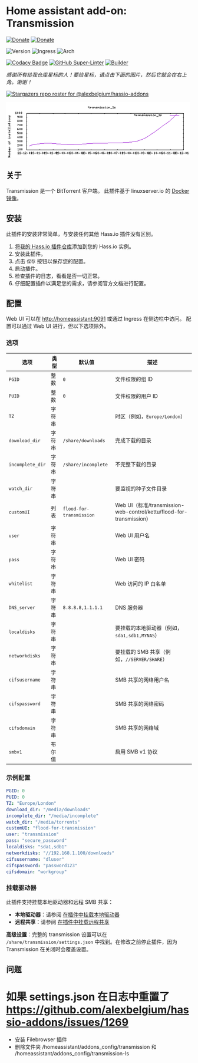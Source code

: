 # Home assistant add-on: Transmission

[![Donate][donation-badge]](https://www.buymeacoffee.com/alexbelgium)
[![Donate][paypal-badge]](https://www.paypal.com/donate/?hosted_button_id=DZFULJZTP3UQA)

![Version](https://img.shields.io/badge/dynamic/yaml?label=版本&query=%24.version&url=https%3A%2F%2Fraw.githubusercontent.com%2Falexbelgium%2Fhassio-addons%2Fmaster%2Ftransmission%2Fconfig.yaml)
![Ingress](https://img.shields.io/badge/dynamic/yaml?label=Ingress&query=%24.ingress&url=https%3A%2F%2Fraw.githubusercontent.com%2Falexbelgium%2Fhassio-addons%2Fmaster%2Ftransmission%2Fconfig.yaml)
![Arch](https://img.shields.io/badge/dynamic/yaml?color=success&label=Arch&query=%24.arch&url=https%3A%2F%2Fraw.githubusercontent.com%2Falexbelgium%2Fhassio-addons%2Fmaster%2Ftransmission%2Fconfig.yaml)

[![Codacy Badge](https://app.codacy.com/project/badge/Grade/9c6cf10bdbba45ecb202d7f579b5be0e)](https://www.codacy.com/gh/alexbelgium/hassio-addons/dashboard?utm_source=github.com&utm_medium=referral&utm_content=alexbelgium/hassio-addons&utm_campaign=Badge_Grade)
[![GitHub Super-Linter](https://img.shields.io/github/actions/workflow/status/alexbelgium/hassio-addons/weekly-supelinter.yaml?label=Lint%20code%20base)](https://github.com/alexbelgium/hassio-addons/actions/workflows/weekly-supelinter.yaml)
[![Builder](https://img.shields.io/github/actions/workflow/status/alexbelgium/hassio-addons/onpush_builder.yaml?label=Builder)](https://github.com/alexbelgium/hassio-addons/actions/workflows/onpush_builder.yaml)

[donation-badge]: https://img.shields.io/badge/Buy%20me%20a%20coffee%20(no%20paypal)-%23d32f2f?logo=buy-me-a-coffee&style=flat&logoColor=white
[paypal-badge]: https://img.shields.io/badge/Buy%20me%20a%20coffee%20with%20Paypal-0070BA?logo=paypal&style=flat&logoColor=white

_感谢所有给我仓库星标的人！要给星标，请点击下面的图片，然后它就会在右上角。谢谢！_

[![Stargazers repo roster for @alexbelgium/hassio-addons](https://raw.githubusercontent.com/alexbelgium/hassio-addons/master/.github/stars2.svg)](https://github.com/alexbelgium/hassio-addons/stargazers)

![下载量趋势](https://raw.githubusercontent.com/alexbelgium/hassio-addons/master/transmission/stats.png)

## 关于

Transmission 是一个 BitTorrent 客户端。
此插件基于 linuxserver.io 的 [Docker 镜像](https://github.com/linuxserver/docker-transmission)。

## 安装

此插件的安装非常简单，与安装任何其他 Hass.io 插件没有区别。

1. [将我的 Hass.io 插件仓库][repository]添加到您的 Hass.io 实例。
1. 安装此插件。
1. 点击 `保存` 按钮以保存您的配置。
1. 启动插件。
1. 检查插件的日志，看看是否一切正常。
1. 仔细配置插件以满足您的需求，请参阅官方文档进行配置。

## 配置

Web UI 可以在 <http://homeassistant:9091> 或通过 Ingress 在侧边栏中访问。
配置可以通过 Web UI 进行，但以下选项除外。

### 选项

| 选项 | 类型 | 默认值 | 描述 |
|------|------|--------|-------|
| `PGID` | 整数 | `0` | 文件权限的组 ID |
| `PUID` | 整数 | `0` | 文件权限的用户 ID |
| `TZ` | 字符串 | | 时区（例如，`Europe/London`） |
| `download_dir` | 字符串 | `/share/downloads` | 完成下载的目录 |
| `incomplete_dir` | 字符串 | `/share/incomplete` | 不完整下载的目录 |
| `watch_dir` | 字符串 | | 要监视的种子文件目录 |
| `customUI` | 列表 | `flood-for-transmission` | Web UI（标准/transmission-web-control/kettu/flood-for-transmission） |
| `user` | 字符串 | | Web UI 用户名 |
| `pass` | 字符串 | | Web UI 密码 |
| `whitelist` | 字符串 | | Web 访问的 IP 白名单 |
| `DNS_server` | 字符串 | `8.8.8.8,1.1.1.1` | DNS 服务器 |
| `localdisks` | 字符串 | | 要挂载的本地驱动器（例如，`sda1,sdb1,MYNAS`） |
| `networkdisks` | 字符串 | | 要挂载的 SMB 共享（例如，`//SERVER/SHARE`） |
| `cifsusername` | 字符串 | | SMB 共享的网络用户名 |
| `cifspassword` | 字符串 | | SMB 共享的网络密码 |
| `cifsdomain` | 字符串 | | SMB 共享的网络域 |
| `smbv1` | 布尔值 | | 启用 SMB v1 协议 |

### 示例配置

```yaml
PGID: 0
PUID: 0
TZ: "Europe/London"
download_dir: "/media/downloads"
incomplete_dir: "/media/incomplete"
watch_dir: "/media/torrents"
customUI: "flood-for-transmission"
user: "transmission"
pass: "secure_password"
localdisks: "sda1,sdb1"
networkdisks: "//192.168.1.100/downloads"
cifsusername: "dluser"
cifspassword: "password123"
cifsdomain: "workgroup"
```

### 挂载驱动器

此插件支持挂载本地驱动器和远程 SMB 共享：

- **本地驱动器**：请参阅 [在插件中挂载本地驱动器](https://github.com/alexbelgium/hassio-addons/wiki/Mounting-Local-Drives-in-Addons)
- **远程共享**：请参阅 [在插件中挂载远程共享](https://github.com/alexbelgium/hassio-addons/wiki/Mounting-remote-shares-in-Addons)

**高级设置**：完整的 transmission 设置可以在 `/share/transmission/settings.json` 中找到。在修改之前停止插件，因为 Transmission 在关闭时会覆盖设置。

## 问题

# 如果 settings.json 在日志中重置了 https://github.com/alexbelgium/hassio-addons/issues/1269
- 安装 Filebrowser 插件
- 删除文件夹 /homeassistant/addons_config/transmission 和 /homeassistant/addons_config/transmission-ls

[repository]: https://github.com/alexbelgium/hassio-addons